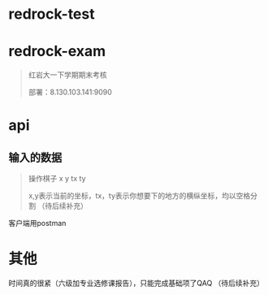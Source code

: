 # redrock-test
# redrock-exam
> 红岩大一下学期期末考核
> 
> 部署：8.130.103.141:9090
# api
## 输入的数据
> 操作棋子 x y tx ty 
> 
> x,y表示当前的坐标，tx，ty表示你想要下的地方的横纵坐标，均以空格分割
（待后续补充）

客户端用postman

# 其他
时间真的很紧（六级加专业选修课报告），只能完成基础项了QAQ
（待后续补充）
